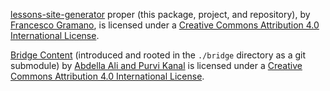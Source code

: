 [lessons-site-generator](https://github.com/bridge-school/lessons-site-generator) proper (this package, project, and repository), by [Francesco Gramano](https://github.com/g2graman), is licensed under a [Creative Commons Attribution 4.0 International License](https://creativecommons.org/licenses/by/4.0/).

[Bridge Content](https://github.com/bridge-school/content) (introduced and rooted in the `./bridge` directory as a git submodule) by [Abdella Ali and Purvi Kanal](https://github.com/rangle/bridge) is licensed under a [Creative Commons Attribution 4.0 International License](https://creativecommons.org/licenses/by/4.0/).
